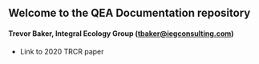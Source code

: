 ## Welcome to the QEA Documentation repository
#### Trevor Baker, Integral Ecology Group (tbaker@iegconsulting.com)

- Link to 2020 TRCR paper
